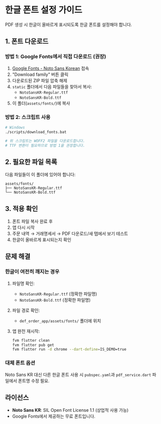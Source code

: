 # 한글 폰트 설정 가이드

PDF 생성 시 한글이 올바르게 표시되도록 한글 폰트를 설정해야 합니다.

## 1. 폰트 다운로드

### 방법 1: Google Fonts에서 직접 다운로드 (권장)

1. [Google Fonts - Noto Sans Korean](https://fonts.google.com/noto/specimen/Noto+Sans+KR) 접속
2. "Download family" 버튼 클릭
3. 다운로드된 ZIP 파일 압축 해제
4. `static` 폴더에서 다음 파일들을 찾아서 복사:
   - `NotoSansKR-Regular.ttf`
   - `NotoSansKR-Bold.ttf`
5. 이 폴더(`assets/fonts/`)에 복사

### 방법 2: 스크립트 사용

```bash
# Windows
./scripts/download_fonts.bat

# 위 스크립트는 WOFF2 파일을 다운로드합니다.
# TTF 변환이 필요하므로 방법 1을 권장합니다.
```

## 2. 필요한 파일 목록

다음 파일들이 이 폴더에 있어야 합니다:

```
assets/fonts/
├── NotoSansKR-Regular.ttf
└── NotoSansKR-Bold.ttf
```

## 3. 적용 확인

1. 폰트 파일 복사 완료 후
2. 앱 다시 시작
3. 주문 내역 → 거래명세서 → PDF 다운로드/새 탭에서 보기 테스트
4. 한글이 올바르게 표시되는지 확인

## 문제 해결

### 한글이 여전히 깨지는 경우

1. 파일명 확인:
   - `NotoSansKR-Regular.ttf` (정확한 파일명)
   - `NotoSansKR-Bold.ttf` (정확한 파일명)

2. 파일 경로 확인:
   - `def_order_app/assets/fonts/` 폴더에 위치

3. 앱 완전 재시작:
   ```bash
   fvm flutter clean
   fvm flutter pub get
   fvm flutter run -d chrome --dart-define=IS_DEMO=true
   ```

### 대체 폰트 옵션

Noto Sans KR 대신 다른 한글 폰트 사용 시 `pubspec.yaml`과 `pdf_service.dart` 파일에서 폰트명 수정 필요.

## 라이선스

- **Noto Sans KR**: SIL Open Font License 1.1 (상업적 사용 가능)
- Google Fonts에서 제공하는 무료 폰트입니다.